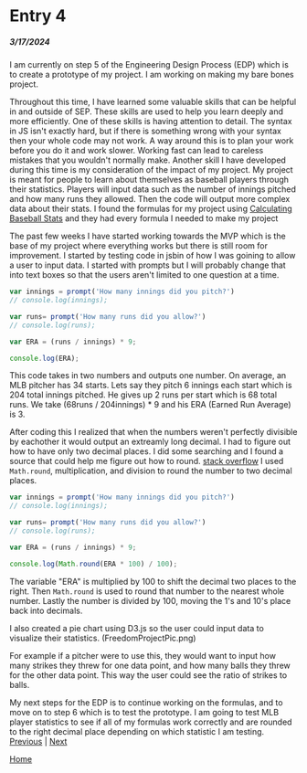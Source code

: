 # Entry 4
##### 3/17/2024

I am currently on step 5 of the Engineering Design Process (EDP) which is to create a prototype of my project. I am working on making my bare bones project. 

Throughout this time, I have learned some valuable skills that can be helpful in and outside of SEP. These skills are used to help you learn deeply and more efficiently. One of these skills is having attention to detail. The syntax in JS isn't exactly hard, but if there is something wrong with your syntax then your whole code may not work. A way around this is to plan your work before you do it and work slower. Working fast can lead to careless mistakes that you wouldn't normally make. Another skill I have developed during this time is my consideration of the impact of my project. My project is meant for people to learn about themselves as baseball players through their statistics. Players will input data such as the number of innings pitched and how many runs they allowed. Then the code will output more complex data about their stats. I found the formulas for my project using [Calculating Baseball Stats](https://www.mlbbaseballfreepicks.com/calculating-baseball-stats/) and they had every formula I needed to make my project

The past few weeks I have started working towards the MVP which is the base of my project where everything works but there is still room for improvement. I started by testing code in jsbin of how I was goining to allow a user to input data. I started with prompts but I will probably change that into text boxes so that the users aren't limited to one question at a time. 

``` js
var innings = prompt('How many innings did you pitch?')
// console.log(innings);

var runs= prompt('How many runs did you allow?')
// console.log(runs);

var ERA = (runs / innings) * 9;

console.log(ERA);
```
This code takes in two numbers and outputs one number. On average, an MLB pitcher has 34 starts. Lets say they pitch 6 innings each start which is 204 total innings pitched. He gives up 2 runs per start which is 68 total runs. We take (68runs / 204innings) * 9 and his ERA (Earned Run Average) is 3.

After coding this I realized that when the numbers weren't perfectly divisible by eachother it would output an extreamly long decimal. I had to figure out how to have only two decimal places. I did some searching and I found a source that could help me figure out how to round. [stack overflow](https://stackoverflow.com/questions/51357334/how-would-i-round-a-number-eg-2-12-to-the-nearest-tenth-2-1-in-js) I used `Math.round`, multiplication, and division to round the number to two decimal places. 

``` js
var innings = prompt('How many innings did you pitch?')
// console.log(innings);

var runs= prompt('How many runs did you allow?')
// console.log(runs);

var ERA = (runs / innings) * 9;

console.log(Math.round(ERA * 100) / 100);
```
The variable "ERA" is multiplied by 100 to shift the decimal two places to the right. Then `Math.round` is used to round that number to the nearest whole number. Lastly the number is divided by 100, moving the 1's and 10's place back into decimals.

I also created a pie chart using D3.js so the user could input data to visualize their statistics. 
(FreedomProjectPic.png)

For example if a pitcher were to use this, they would want to input how many strikes they threw for one data point, and how many balls they threw for the other data point. This way the user could see the ratio of strikes to balls.

My next steps for the EDP is to continue working on the formulas, and to move on to step 6 which is to test the prototype. I am going to test MLB player statistics to see if all of my formulas work correctly and are rounded to the right decimal place depending on which statistic I am testing.
[Previous](entry03.md) | [Next](entry05.md)

[Home](../README.md)
